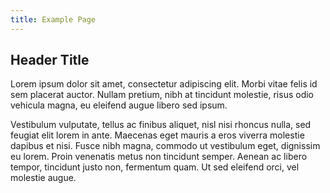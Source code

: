 ```yaml
---
title: Example Page
---
```


## Header Title

Lorem ipsum dolor sit amet, consectetur adipiscing elit. Morbi vitae felis id sem placerat auctor. Nullam pretium, nibh at tincidunt molestie, risus odio vehicula magna, eu eleifend augue libero sed ipsum.

Vestibulum vulputate, tellus ac finibus aliquet, nisl nisi rhoncus nulla, sed feugiat elit lorem in ante. Maecenas eget mauris a eros viverra molestie dapibus et nisi. Fusce nibh magna, commodo ut vestibulum eget, dignissim eu lorem. Proin venenatis metus non tincidunt semper. Aenean ac libero tempor, tincidunt justo non, fermentum quam. Ut sed eleifend orci, vel molestie augue.